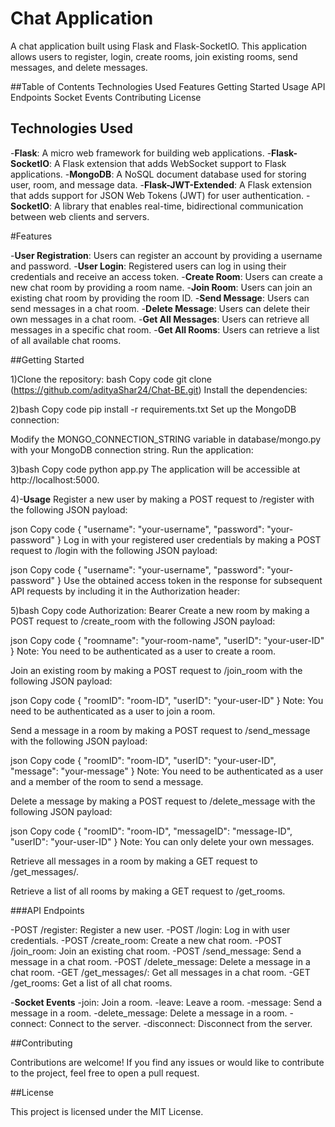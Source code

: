 # Chat Application

A chat application built using Flask and Flask-SocketIO. This application allows users to register, login, create rooms, join existing rooms, send messages, and delete messages.

##Table of Contents
Technologies Used
Features
Getting Started
Usage
API Endpoints
Socket Events
Contributing
License

## Technologies Used
-**Flask**: A micro web framework for building web applications.
-**Flask-SocketIO**: A Flask extension that adds WebSocket support to Flask applications.
-**MongoDB**: A NoSQL document database used for storing user, room, and message data.
-**Flask-JWT-Extended**: A Flask extension that adds support for JSON Web Tokens (JWT) for user authentication.
-**SocketIO**: A library that enables real-time, bidirectional communication between web clients and servers.

#Features

-**User Registration**: Users can register an account by providing a username and password.
-**User Login**: Registered users can log in using their credentials and receive an access token.
-**Create Room**: Users can create a new chat room by providing a room name.
-**Join Room**: Users can join an existing chat room by providing the room ID.
-**Send Message**: Users can send messages in a chat room.
-**Delete Message**: Users can delete their own messages in a chat room.
-**Get All Messages**: Users can retrieve all messages in a specific chat room.
-**Get All Rooms**: Users can retrieve a list of all available chat rooms.

##Getting Started

1)Clone the repository:
bash
Copy code
git clone (https://github.com/adityaShar24/Chat-BE.git)
Install the dependencies:

2)bash
Copy code
pip install -r requirements.txt
Set up the MongoDB connection:

Modify the MONGO_CONNECTION_STRING variable in database/mongo.py with your MongoDB connection string.
Run the application:

3)bash
Copy code
python app.py
The application will be accessible at http://localhost:5000.

4)-**Usage**
Register a new user by making a POST request to /register with the following JSON payload:

json
Copy code
{
  "username": "your-username",
  "password": "your-password"
}
Log in with your registered user credentials by making a POST request to /login with the following JSON payload:

json
Copy code
{
  "username": "your-username",
  "password": "your-password"
}
Use the obtained access token in the response for subsequent API requests by including it in the Authorization header:

5)bash
Copy code
Authorization: Bearer <access-token>
Create a new room by making a POST request to /create_room with the following JSON payload:

json
Copy code
{
  "roomname": "your-room-name",
  "userID": "your-user-ID"
}
Note: You need to be authenticated as a user to create a room.

Join an existing room by making a POST request to /join_room with the following JSON payload:

json
Copy code
{
  "roomID": "room-ID",
  "userID": "your-user-ID"
}
Note: You need to be authenticated as a user to join a room.

Send a message in a room by making a POST request to /send_message with the following JSON payload:

json
Copy code
{
  "roomID": "room-ID",
  "userID": "your-user-ID",
  "message": "your-message"
}
Note: You need to be authenticated as a user and a member of the room to send a message.

Delete a message by making a POST request to /delete_message with the following JSON payload:

json
Copy code
{
  "roomID": "room-ID",
  "messageID": "message-ID",
  "userID": "your-user-ID"
}
Note: You can only delete your own messages.

Retrieve all messages in a room by making a GET request to /get_messages/<room-ID>.

Retrieve a list of all rooms by making a GET request to /get_rooms.

###API Endpoints

-POST /register: Register a new user.
-POST /login: Log in with user credentials.
-POST /create_room: Create a new chat room.
-POST /join_room: Join an existing chat room.
-POST /send_message: Send a message in a chat room.
-POST /delete_message: Delete a message in a chat room.
-GET /get_messages/<room-ID>: Get all messages in a chat room.
-GET /get_rooms: Get a list of all chat rooms.

-**Socket Events**
-join: Join a room.
-leave: Leave a room.
-message: Send a message in a room.
-delete_message: Delete a message in a room.
-connect: Connect to the server.
-disconnect: Disconnect from the server.

##Contributing

Contributions are welcome! If you find any issues or would like to contribute to the project, feel free to open a pull request.

##License

This project is licensed under the MIT License.
